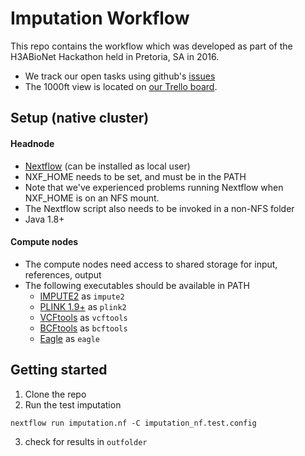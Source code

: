# Imputation Workflow

This repo contains the workflow which was developed as part of
the H3ABioNet Hackathon held in Pretoria, SA in 2016.
 - We track our open tasks using github's [issues](https://github.com/h3abionet/chipimputation/issues)
 - The 1000ft view is located on [our Trello board](https://trello.com/b/Dp08chq7/stream-d-imputation-and-phasing).

## Setup (native cluster)

#### Headnode
  - [Nextflow](https://www.nextflow.io/) (can be installed as local user)
   - NXF_HOME needs to be set, and must be in the PATH
   - Note that we've experienced problems running Nextflow when NXF_HOME is on an NFS mount.
   - The Nextflow script also needs to be invoked in a non-NFS folder
  - Java 1.8+

#### Compute nodes
- The compute nodes need access to shared storage for input, references, output
- The following executables should be available in PATH
  - [IMPUTE2](http://mathgen.stats.ox.ac.uk/impute/impute_v2.html) as `impute2`
  - [PLINK 1.9+](https://www.cog-genomics.org/plink2) as `plink2`
  - [VCFtools](https://vcftools.github.io/index.html) as `vcftools`
  - [BCFtools](https://samtools.github.io/bcftools/bcftools.html) as `bcftools`
  - [Eagle](https://data.broadinstitute.org/alkesgroup/Eagle/) as `eagle`

## Getting started
 1. Clone the repo
 2. Run the test imputation
```
nextflow run imputation.nf -C imputation_nf.test.config
```
 3. check for results in `outfolder`
